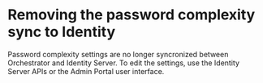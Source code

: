 ﻿# Removing the password complexity sync to Identity

Password complexity settings are no longer syncronized between Orchestrator and Identity Server. To edit the settings, use the Identity Server APIs or the Admin Portal user interface.
